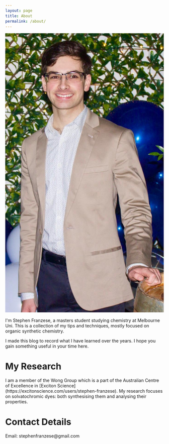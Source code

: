 ```yaml
---
layout: page
title: About
permalink: /about/
---
```


![Me](/assets/io.jpg)

I'm Stephen Franzese, a masters student studying chemistry at Melbourne Uni. This is a collection of my tips and techniques, mostly focused on organic synthetic chemistry.

I made this blog to record what I have learned over the years. I hope you gain something useful in your time here.

<h1>My Research</h1>
I am a member of the Wong Group which is a part of the Australian Centre of Excellence in [Exciton Science](https://excitonscience.com/users/stephen-franzese). My research focuses on solvatochromic dyes: both synthesising them and analysing their properties.

<h1>Contact Details</h1>
Email: stephenfranzese@gmail.com